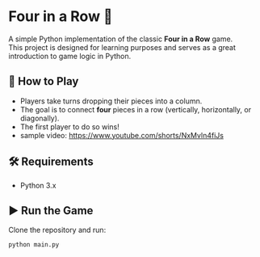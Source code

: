 # Four in a Row 🎲  

A simple Python implementation of the classic **Four in a Row** game.  
This project is designed for learning purposes and serves as a great introduction to game logic in Python.  

## 🚀 How to Play  
- Players take turns dropping their pieces into a column.  
- The goal is to connect **four** pieces in a row (vertically, horizontally, or diagonally).  
- The first player to do so wins!
- sample video: https://www.youtube.com/shorts/NxMvln4fiJs

## 🛠️ Requirements  
- Python 3.x  

## ▶️ Run the Game  
Clone the repository and run:  
```sh
python main.py
